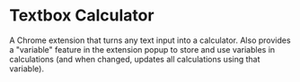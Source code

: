 # Textbox Calculator

A Chrome extension that turns any text input into a calculator. Also provides a "variable" feature in the extension popup to store and use variables in calculations (and when changed, updates all calculations using that variable).